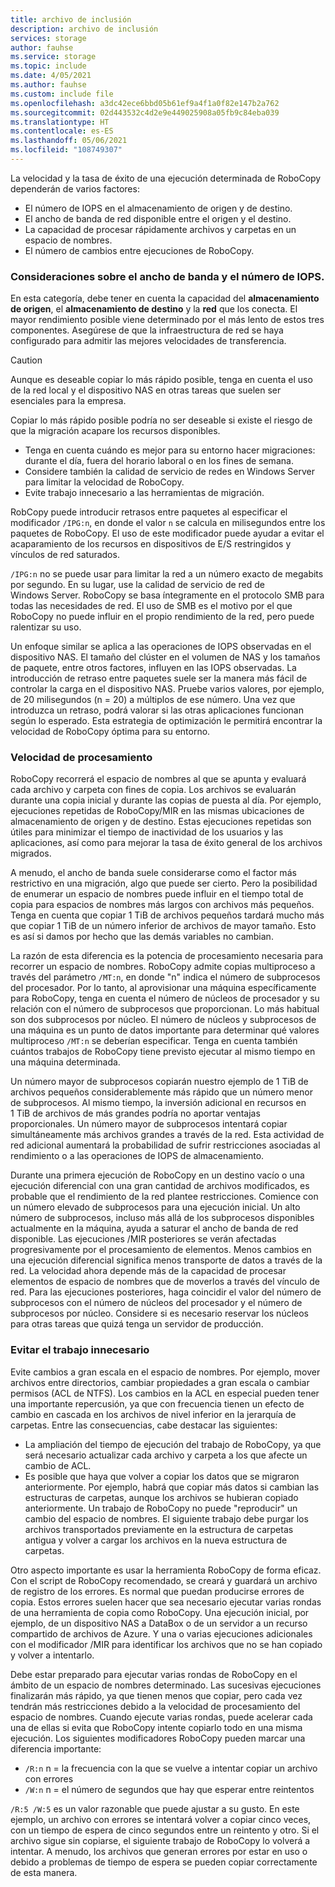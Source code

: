 ```yaml
---
title: archivo de inclusión
description: archivo de inclusión
services: storage
author: fauhse
ms.service: storage
ms.topic: include
ms.date: 4/05/2021
ms.author: fauhse
ms.custom: include file
ms.openlocfilehash: a3dc42ece6bbd05b61ef9a4f1a0f82e147b2a762
ms.sourcegitcommit: 02d443532c4d2e9e449025908a05fb9c84eba039
ms.translationtype: HT
ms.contentlocale: es-ES
ms.lasthandoff: 05/06/2021
ms.locfileid: "108749307"
---
```

La velocidad y la tasa de éxito de una ejecución determinada de RoboCopy dependerán de varios factores:

* El número de IOPS en el almacenamiento de origen y de destino.
* El ancho de banda de red disponible entre el origen y el destino.
* La capacidad de procesar rápidamente archivos y carpetas en un espacio de nombres.
* El número de cambios entre ejecuciones de RoboCopy.


### <a name="iops-and-bandwidth-considerations"></a>Consideraciones sobre el ancho de banda y el número de IOPS.

En esta categoría, debe tener en cuenta la capacidad del **almacenamiento de origen**, el **almacenamiento de destino** y la **red** que los conecta. El mayor rendimiento posible viene determinado por el más lento de estos tres componentes. Asegúrese de que la infraestructura de red se haya configurado para admitir las mejores velocidades de transferencia.

> [!CAUTION]
> Aunque es deseable copiar lo más rápido posible, tenga en cuenta el uso de la red local y el dispositivo NAS en otras tareas que suelen ser esenciales para la empresa.

Copiar lo más rápido posible podría no ser deseable si existe el riesgo de que la migración acapare los recursos disponibles.

* Tenga en cuenta cuándo es mejor para su entorno hacer migraciones: durante el día, fuera del horario laboral o en los fines de semana.
* Considere también la calidad de servicio de redes en Windows Server para limitar la velocidad de RoboCopy.
* Evite trabajo innecesario a las herramientas de migración.

RobCopy puede introducir retrasos entre paquetes al especificar el modificador `/IPG:n`, en donde el valor `n` se calcula en milisegundos entre los paquetes de RoboCopy. El uso de este modificador puede ayudar a evitar el acaparamiento de los recursos en dispositivos de E/S restringidos y vínculos de red saturados.

`/IPG:n` no se puede usar para limitar la red a un número exacto de megabits por segundo. En su lugar, use la calidad de servicio de red de Windows Server. RoboCopy se basa íntegramente en el protocolo SMB para todas las necesidades de red. El uso de SMB es el motivo por el que RoboCopy no puede influir en el propio rendimiento de la red, pero puede ralentizar su uso. 

Un enfoque similar se aplica a las operaciones de IOPS observadas en el dispositivo NAS. El tamaño del clúster en el volumen de NAS y los tamaños de paquete, entre otros factores, influyen en las IOPS observadas. La introducción de retraso entre paquetes suele ser la manera más fácil de controlar la carga en el dispositivo NAS. Pruebe varios valores, por ejemplo, de 20 milisegundos (n = 20) a múltiplos de ese número. Una vez que introduzca un retraso, podrá valorar si las otras aplicaciones funcionan según lo esperado. Esta estrategia de optimización le permitirá encontrar la velocidad de RoboCopy óptima para su entorno.

### <a name="processing-speed"></a>Velocidad de procesamiento

RoboCopy recorrerá el espacio de nombres al que se apunta y evaluará cada archivo y carpeta con fines de copia. Los archivos se evaluarán durante una copia inicial y durante las copias de puesta al día. Por ejemplo, ejecuciones repetidas de RoboCopy/MIR en las mismas ubicaciones de almacenamiento de origen y de destino. Estas ejecuciones repetidas son útiles para minimizar el tiempo de inactividad de los usuarios y las aplicaciones, así como para mejorar la tasa de éxito general de los archivos migrados.

A menudo, el ancho de banda suele considerarse como el factor más restrictivo en una migración, algo que puede ser cierto. Pero la posibilidad de enumerar un espacio de nombres puede influir en el tiempo total de copia para espacios de nombres más largos con archivos más pequeños. Tenga en cuenta que copiar 1 TiB de archivos pequeños tardará mucho más que copiar 1 TiB de un número inferior de archivos de mayor tamaño. Esto es así si damos por hecho que las demás variables no cambian.

La razón de esta diferencia es la potencia de procesamiento necesaria para recorrer un espacio de nombres. RoboCopy admite copias multiproceso a través del parámetro `/MT:n`, en donde "n" indica el número de subprocesos del procesador. Por lo tanto, al aprovisionar una máquina específicamente para RoboCopy, tenga en cuenta el número de núcleos de procesador y su relación con el número de subprocesos que proporcionan. Lo más habitual son dos subprocesos por núcleo. El número de núcleos y subprocesos de una máquina es un punto de datos importante para determinar qué valores multiproceso `/MT:n` se deberían especificar. Tenga en cuenta también cuántos trabajos de RoboCopy tiene previsto ejecutar al mismo tiempo en una máquina determinada.

Un número mayor de subprocesos copiarán nuestro ejemplo de 1 TiB de archivos pequeños considerablemente más rápido que un número menor de subprocesos. Al mismo tiempo, la inversión adicional en recursos en 1 TiB de archivos de más grandes podría no aportar ventajas proporcionales. Un número mayor de subprocesos intentará copiar simultáneamente más archivos grandes a través de la red. Esta actividad de red adicional aumentará la probabilidad de sufrir restricciones asociadas al rendimiento o a las operaciones de IOPS de almacenamiento.

Durante una primera ejecución de RoboCopy en un destino vacío o una ejecución diferencial con una gran cantidad de archivos modificados, es probable que el rendimiento de la red plantee restricciones. Comience con un número elevado de subprocesos para una ejecución inicial. Un alto número de subprocesos, incluso más allá de los subprocesos disponibles actualmente en la máquina, ayuda a saturar el ancho de banda de red disponible. Las ejecuciones /MIR posteriores se verán afectadas progresivamente por el procesamiento de elementos. Menos cambios en una ejecución diferencial significa menos transporte de datos a través de la red. La velocidad ahora depende más de la capacidad de procesar elementos de espacio de nombres que de moverlos a través del vínculo de red. Para las ejecuciones posteriores, haga coincidir el valor del número de subprocesos con el número de núcleos del procesador y el número de subprocesos por núcleo. Considere si es necesario reservar los núcleos para otras tareas que quizá tenga un servidor de producción.

### <a name="avoid-unnecessary-work"></a>Evitar el trabajo innecesario

Evite cambios a gran escala en el espacio de nombres. Por ejemplo, mover archivos entre directorios, cambiar propiedades a gran escala o cambiar permisos (ACL de NTFS). Los cambios en la ACL en especial pueden tener una importante repercusión, ya que con frecuencia tienen un efecto de cambio en cascada en los archivos de nivel inferior en la jerarquía de carpetas. Entre las consecuencias, cabe destacar las siguientes:

* La ampliación del tiempo de ejecución del trabajo de RoboCopy, ya que será necesario actualizar cada archivo y carpeta a los que afecte un cambio de ACL.
* Es posible que haya que volver a copiar los datos que se migraron anteriormente. Por ejemplo, habrá que copiar más datos si cambian las estructuras de carpetas, aunque los archivos se hubieran copiado anteriormente. Un trabajo de RoboCopy no puede "reproducir" un cambio del espacio de nombres. El siguiente trabajo debe purgar los archivos transportados previamente en la estructura de carpetas antigua y volver a cargar los archivos en la nueva estructura de carpetas.

Otro aspecto importante es usar la herramienta RoboCopy de forma eficaz. Con el script de RoboCopy recomendado, se creará y guardará un archivo de registro de los errores. Es normal que puedan producirse errores de copia. Estos errores suelen hacer que sea necesario ejecutar varias rondas de una herramienta de copia como RoboCopy. Una ejecución inicial, por ejemplo, de un dispositivo NAS a DataBox o de un servidor a un recurso compartido de archivos de Azure. Y una o varias ejecuciones adicionales con el modificador /MIR para identificar los archivos que no se han copiado y volver a intentarlo.

Debe estar preparado para ejecutar varias rondas de RoboCopy en el ámbito de un espacio de nombres determinado. Las sucesivas ejecuciones finalizarán más rápido, ya que tienen menos que copiar, pero cada vez tendrán más restricciones debido a la velocidad de procesamiento del espacio de nombres. Cuando ejecute varias rondas, puede acelerar cada una de ellas si evita que RoboCopy intente copiarlo todo en una misma ejecución. Los siguientes modificadores RoboCopy pueden marcar una diferencia importante:

* `/R:n` n = la frecuencia con la que se vuelve a intentar copiar un archivo con errores 
* `/W:n` n = el número de segundos que hay que esperar entre reintentos

`/R:5 /W:5` es un valor razonable que puede ajustar a su gusto. En este ejemplo, un archivo con errores se intentará volver a copiar cinco veces, con un tiempo de espera de cinco segundos entre un reintento y otro. Si el archivo sigue sin copiarse, el siguiente trabajo de RoboCopy lo volverá a intentar. A menudo, los archivos que generan errores por estar en uso o debido a problemas de tiempo de espera se pueden copiar correctamente de esta manera.
   
